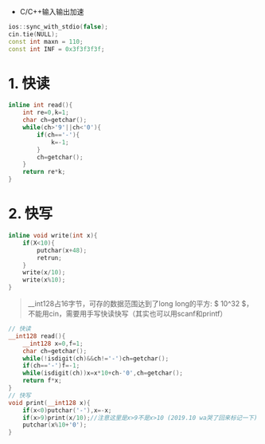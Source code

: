 - C/C++输入输出加速
```c++
ios::sync_with_stdio(false);
cin.tie(NULL);
const int maxn = 110;
const int INF = 0x3f3f3f3f;
```



# 1. 快读
```c++
inline int read(){
    int re=0,k=1;
    char ch=getchar();
    while(ch>'9'||ch<'0'){
        if(ch=='-'){
            k=-1;
        }
        ch=getchar();
    }
    return re*k;
}
```
# 2. 快写
```c++
inline void write(int x){
    if(X<10){
        putchar(x+48);
        retrun;
    }
    write(x/10);
    write(x%10);
}
```

> __int128占16字节，可存的数据范围达到了long long的平方: $ 10^32 $，不能用cin，需要用手写快读快写（其实也可以用scanf和printf）
```c++
// 快读
__int128 read(){
    __int128 x=0,f=1;
    char ch=getchar();
    while(!isdigit(ch)&&ch!='-')ch=getchar();
    if(ch=='-')f=-1;
    while(isdigit(ch))x=x*10+ch-'0',ch=getchar();
    return f*x;
}
// 快写
void print(__int128 x){
    if(x<0)putchar('-'),x=-x;
    if(x>9)print(x/10);//注意这里是x>9不是x>10 (2019.10 wa哭了回来标记一下)
    putchar(x%10+'0');
}
```